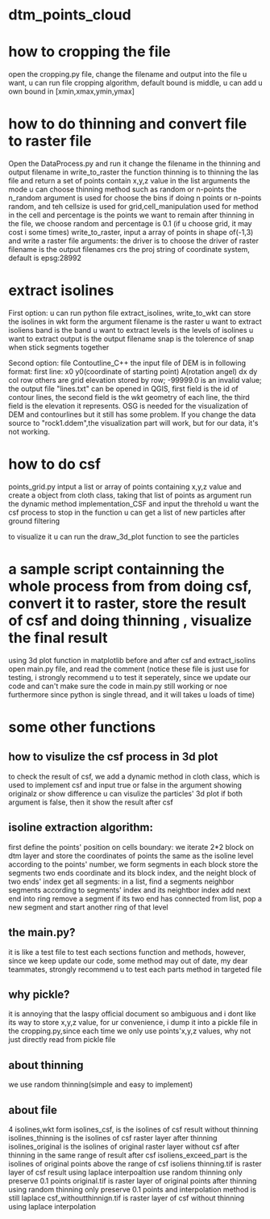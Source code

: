 # dtm_points_cloud
# how to cropping the file
open the cropping.py file, change the filename and output into the file u want, u can run file cropping algorithm, default bound is middle, u can add u own bound in [xmin,xmax,ymin,ymax]

# how to do thinning and convert file to raster file
Open the DataProcess.py and run it change the filename in the thinning and output filename in write_to_raster
the function thinning is to thinning the las file and return a set of points contain x,y,z value in the list
arguments
the mode u can choose thinning method such as random or n-points 
the n_random argument is used for choose the bins if doing n points or n-points random, and teh cellsize is used for grid,cell_manipulation used for method in the cell
and percentage is the points we want to remain after thinning
in the file, we choose random and percentage is 0.1 
(if u choose grid, it may cost i some times)
write_to_raster, input a array of points in shape of(-1,3)
and write a raster file
arguments:
the driver is to choose the driver of raster
filename is the output filenames
crs the proj string of coordinate system, default is epsg:28992

# extract isolines
First option:
u can run python file extract_isolines, 
write_to_wkt can store the isolines in wkt form
the argument filename is the raster u want to extract isoliens
band is the band u want to extract
levels is the levels of isolines u want to extract
output is the output filename
snap is the tolerence of snap when stick segments together

Second option:
file Contoutline_C++
the input file of DEM is in following format:
first line: x0  y0(coordinate of starting point)  A(rotation angel)  dx  dy  col  row 
others are grid elevation stored by row; -99999.0 is an invalid value;
the output file "lines.txt" can be opened in QGIS, first field is the id of contour lines, 
the second field is the wkt geometry of each line, the third field is the elevation it represents.
OSG is needed for the visualization of DEM and contourlines but it still has some problem.
If you change the data source to "rock1.ddem",the visualization part will work, but for our data, it's not working.

# how to do csf
points_grid.py
intput a list or array of points containing x,y,z value
and create a object from cloth class, taking that list of points as argument
run the dynamic method implementation_CSF and input the threhold u want the csf process to stop in the function
u can get a list of new particles after ground filtering

to visualize it u can run the draw_3d_plot function to see the particles

# a sample script containning the whole process from from doing csf, convert it to raster, store the result of csf and doing thinning , visualize the final result
using 3d plot function in matplotlib before and after csf and extract_isolins
open main.py file, and read the comment
(notice these file is just use for testing, i strongly recommend u to test it seperately, since we update our code and can't make sure the code in main.py still working or noe
furthermore since python is single thread, and it will takes u loads of time)
# some other functions
## how to visulize the csf process in 3d plot
to check the result of csf, we add a dynamic method in cloth class, which is used to implement csf
and input true or false in the argument showing originalz or show difference u can visulize the particles' 3d plot
if both argument is false, then it show the result after csf
## isoline extraction algorithm:
first define the points' position on cells boundary:
we iterate 2*2 block on dtm layer and store the coordinates of points the same as the isoline level
according to the points' number, we form segments in each block
store the segments two ends coordinate and its block index, and the neight block of two ends' index
get all segments:
in a list, find a segments neighbor segments according to segments' index and its neightbor index
add next end into ring
remove a segment if its two end has connected from list,
pop a new segment and start another ring of that level
## the main.py?
it is like a test file to test each sections function and methods, however, since we keep update our code, some method may out of date,
my dear teammates, strongly recommend u to test each parts method in targeted file
## why pickle?
it is annoying that the laspy official document so ambiguous and i dont like its way to store x,y,z value, for ur convenience, i dump it into a pickle file in the cropping.py,since each time we only use points'x,y,z values, why not just directly read from pickle file
## about thinning
we use random thinning(simple and easy to implement) 
## about file
4 isolines,wkt form
isolines_csf, is the isolines of csf result without thinning
isolines_thinning is the isolines of csf raster layer after thinning
isolines_original is the isolines of original raster layer without csf after thinning in the same range of result after csf
isoliens_exceed_part is the isolines of original points above the range of csf isoliens
thinning.tif is raster layer of csf result using laplace interpoaltion use random thinning only preserve 0.1 points
original.tif is raster layer of original points after thinning using random thinning only preserve 0.1 points and interpolation method is still laplace
csf_withoutthinnign.tif is raster layer of csf without thinning using laplace interpolation
